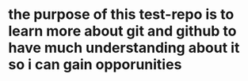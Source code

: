 <h1> the purpose of this test-repo is to learn more about git and github to have much  understanding about it so i  can gain opporunities </h1>